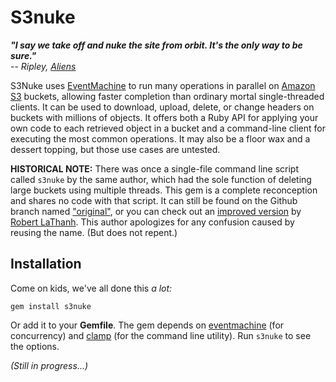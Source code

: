 # S3nuke

___"I say we take off and nuke the site from orbit. It's the only way to be sure."___  
  -- _Ripley, [Aliens](http://www.imdb.com/title/tt0090605/)_
  

S3Nuke uses [EventMachine][1] to run many operations in parallel on 
[Amazon S3][2] buckets, allowing faster completion than ordinary mortal
single-threaded clients. It can be used to download, upload, delete, or change
headers on buckets with millions of objects. It offers both a Ruby API for
applying your own code to each retrieved object in a bucket and a command-line
client for executing the most common operations. It may also be a floor wax
and a dessert topping, but those use cases are untested.

**HISTORICAL NOTE:** There was once a single-file command line script called `s3nuke` by the same author, which had the sole function of deleting large buckets using multiple threads. This gem is a complete reconception and shares no code with that script. It can still be found on the Github branch named ["original"][4], or you can check out an [improved version][5] by [Robert LaThanh][6]. This author apologizes for any confusion caused by reusing the name. (But does not repent.)


## Installation

Come on kids, we've all done this _a lot:_

    gem install s3nuke
    
Or add it to your **Gemfile**.  The gem depends on [eventmachine][1] (for concurrency) and [clamp][3] (for the command line utility).  Run `s3nuke` to see the options.

_(Still in progress...)_

[1]: http://rubyeventmachine.com/
[2]: http://aws.amazon.com/s3
[3]: https://github.com/mdub/clamp
[4]: https://github.com/SFEley/s3nuke/tree/original
[5]: https://github.com/lathanh/s3nukem
[6]: http://robertlathanh.com/2010/07/s3nukem-delete-large-amazon-s3-buckets/

